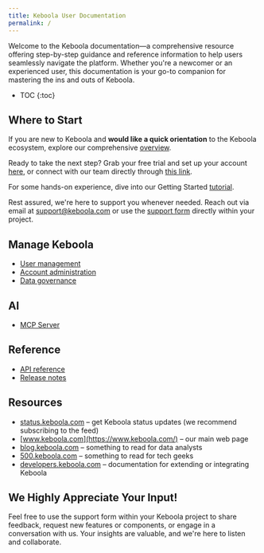 ```yaml
---
title: Keboola User Documentation
permalink: /
---
```


Welcome to the Keboola documentation—a comprehensive resource offering step-by-step guidance and reference information to help users
seamlessly navigate the platform. Whether you're a newcomer or an experienced user, this documentation is your go-to companion for mastering
the ins and outs of Keboola.

* TOC
{:toc}

## Where to Start
If you are new to Keboola and **would like a quick orientation** to the Keboola ecosystem, explore our comprehensive [overview](/overview/).

Ready to take the next step? Grab your free trial and set up your account [here](https://connection.north-europe.azure.keboola.com/wizard),
or connect with our team directly through [this link](https://www.keboola.com/contact).

For some hands-on experience, dive into our Getting Started [tutorial](/tutorial/).

Rest assured, we're here to support you whenever needed. Reach out via email at support@keboola.com or use the [support form](https://help.keboola.com/management/support/) directly within your project.

## Manage Keboola
- [User management](/management/#user-management)
- [Account administration](/management/account/)
- [Data governance](/management/account/)

## AI
- [MCP Server](/ai/mcp-server)

## Reference
- [API reference](https://developers.keboola.com/overview/api/)
- [Release notes](https://changelog.keboola.com/)

## Resources
- [status.keboola.com](http://status.keboola.com/) – get Keboola status updates (we recommend subscribing to the feed)
- [www.keboola.com](https://www.keboola.com/) – our main web page
- [blog.keboola.com](https://blog.keboola.com/) – something to read for data analysts
- [500.keboola.com](https://500.keboola.com/) – something to read for tech geeks
- [developers.keboola.com](https://developers.keboola.com) – documentation for extending or integrating Keboola

## We Highly Appreciate Your Input!
Feel free to use the support form within your Keboola project to share feedback, request new features or components,
or engage in a conversation with us. Your insights are valuable, and we're here to listen and collaborate.
